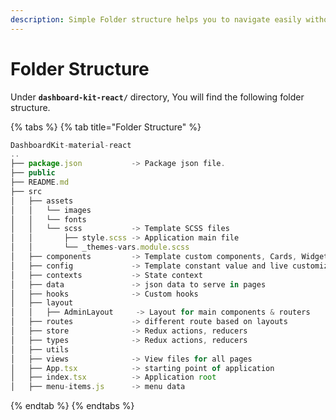 ```yaml
---
description: Simple Folder structure helps you to navigate easily without any hassle.
---
```


# Folder Structure

Under **`dashboard-kit-react/`** directory, You will find the following folder structure.

{% tabs %}
{% tab title="Folder Structure" %}
```javascript
DashboardKit-material-react
..
├── package.json           -> Package json file.
├── public
├── README.md
├── src
│   ├── assets
│   │   └── images
│   │   └── fonts
│   │   └── scss           -> Template SCSS files
│   │       ├── style.scss -> Application main file
│   │       └── _themes-vars.module.scss
│   ├── components         -> Template custom components, Cards, Widgets, Modals
│   ├── config             -> Template constant value and live customization
│   ├── contexts           -> State context
│   ├── data               -> json data to serve in pages
│   ├── hooks              -> Custom hooks
│   ├── layout
│   │   ├── AdminLayout     -> Layout for main components & routers
│   ├── routes             -> different route based on layouts
│   ├── store              -> Redux actions, reducers
│   ├── types              -> Redux actions, reducers
│   ├── utils
│   ├── views              -> View files for all pages
│   ├── App.tsx            -> starting point of application
│   ├── index.tsx          -> Application root
│   ├── menu-items.js      -> menu data

```
{% endtab %}
{% endtabs %}
